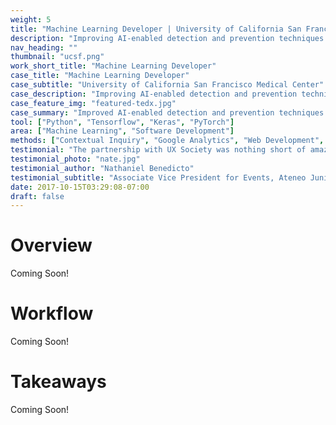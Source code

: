 ```yaml
---
weight: 5
title: "Machine Learning Developer | University of California San Francisco Medical Center"
description: "Improving AI-enabled detection and prevention techniques for cardiovascular disease."
nav_heading: ""
thumbnail: "ucsf.png"
work_short_title: "Machine Learning Developer"
case_title: "Machine Learning Developer"
case_subtitle: "University of California San Francisco Medical Center"
case_description: "Improving AI-enabled detection and prevention techniques for cardiovascular disease."
case_feature_img: "featured-tedx.jpg"
case_summary: "Improved AI-enabled detection and prevention techniques for cardiovascular disease using video prediction modelling proccesses"
tool: ["Python", "Tensorflow", "Keras", "PyTorch"]
area: ["Machine Learning", "Software Development"]
methods: ["Contextual Inquiry", "Google Analytics", "Web Development", "User Interface Design"]
testimonial: "The partnership with UX Society was nothing short of amazing. Throughout the entire ideation and execution process, they have meticulously attended to our needs. The website that was created for us allowed more for applicants to apply. We’ve seen a boost in the amount of applicants that have accessed the website and applied after visiting. We’re really happy to have worked with Alexis’ tool and even until now, they still continue to maintain and attend to our needs."
testimonial_photo: "nate.jpg"
testimonial_author: "Nathaniel Benedicto"
testimonial_subtitle: "Associate Vice President for Events, Ateneo Junior Marketing Association"
date: 2017-10-15T03:29:08-07:00
draft: false
---
```


# Overview
Coming Soon!

# Workflow
Coming Soon!

# Takeaways
Coming Soon!
